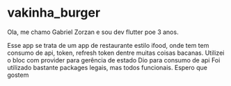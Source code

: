 # vakinha_burger

Ola, me chamo Gabriel Zorzan e sou dev flutter poe 3 anos.

Esse app se trata de um app de restaurante estilo ifood, onde tem tem consumo de api, token, refresh token dentre muitas coisas bacanas.
Utilizei o bloc com provider para gerência de estado
Dio para consumo de api
Foi utilizado bastante packages legais, mas todos funcionais. 
Espero que gostem
